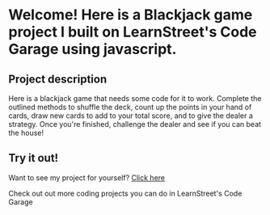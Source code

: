 
Welcome! Here is a Blackjack game project I built on LearnStreet's Code Garage using javascript.
===============================================================================================================

Project description
-------------------------

Here is a blackjack game that needs some code for it to work. Complete the outlined methods to shuffle the deck, count up the points in your hand of cards, draw new cards to add to your total score, and to give the dealer a strategy. Once you're finished, challenge the dealer and see if you can beat the house!

Try it out!
--------------

Want to see my project for yourself? [Click here](http://www.learnstreet.com//view_profile/51c89d7576b99c7cca00018f/project)

Check out out more coding projects you can do in LearnStreet's Code Garage
		